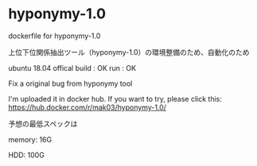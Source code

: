 # hyponymy-1.0
dockerfile for hyponymy-1.0

上位下位関係抽出ツール（hyponymy-1.0）の環境整備のため、自動化のため

ubuntu 18.04 offical 
build : OK
  run : OK

Fix a original bug from hyponymy tool 

I'm uploaded it in docker hub. If you want to try, please click this:
https://hub.docker.com/r/mak03/hyponymy-1.0/


予想の最低スペックは

memory: 16G

HDD: 100G
